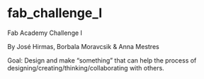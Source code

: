 # fab_challenge_I
Fab Academy Challenge I

By José Hirmas, Borbala Moravcsik & Anna Mestres


Goal:
Design and make “something” that can help the process of designing/creating/thinking/collaborating with others.
